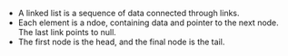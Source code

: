 - A linked list is a sequence of data connected through links.
- Each element is a ndoe, containing data and pointer to the next node. The last link points to null.
- The first node is the head, and the final node is the tail. 
